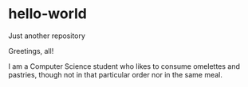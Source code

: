 # hello-world
Just another repository

Greetings, all!

I am a Computer Science student who likes to consume omelettes and pastries, though not in that particular order nor in the same meal.
